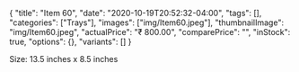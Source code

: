 {
    "title": "Item 60",
    "date": "2020-10-19T20:52:32-04:00",
    "tags": [],
    "categories": ["Trays"],
    "images": ["img/Item60.jpeg"],
    "thumbnailImage": "img/Item60.jpeg",
    "actualPrice": "₹ 800.00",
    "comparePrice": "",
    "inStock": true,
    "options": {},
    "variants": []
}


Size: 13.5 inches x 8.5 inches